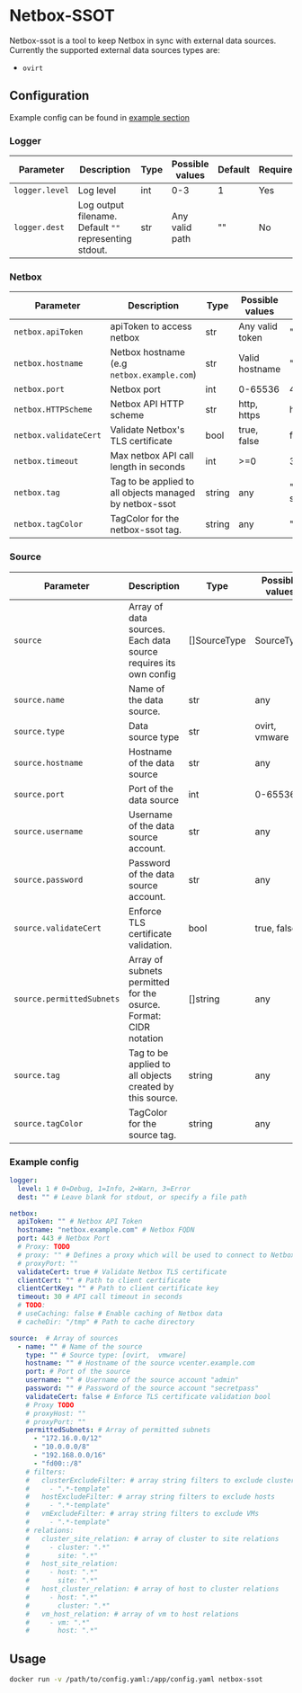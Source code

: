 # Netbox-SSOT

Netbox-ssot is a tool to keep Netbox in sync with external data sources. 
Currently the supported external data sources types are:

- `ovirt`



## Configuration

Example config can be found in [example section](#example-config)

### Logger

| Parameter      | Description                                            | Type | Possible values | Default | Required |
| -------------- | ------------------------------------------------------ | ---- | --------------- | ------- | -------- |
| `logger.level` | Log level                                              | int  | 0-3             | 1       | Yes      |
| `logger.dest`  | Log output filename. Default `""` representing stdout. | str  | Any valid path  | ""      | No       |


### Netbox

| Parameter             | Description                                             | Type   | Possible values | Default       | Required |
| --------------------- | ------------------------------------------------------- | ------ | --------------- | ------------- | -------- |
| `netbox.apiToken`     | apiToken to access netbox                               | str    | Any valid token | ""            | Yes      |
| `netbox.hostname`     | Netbox hostname (e.g `netbox.example.com`)              | str    | Valid hostname  | ""            | Yes      |
| `netbox.port`         | Netbox port                                             | int    | 0-65536         | 443           | No       |
| `netbox.HTTPScheme`   | Netbox API HTTP scheme                                  | str    | http, https     | https         | No       |
| `netbox.validateCert` | Validate Netbox's TLS certificate                       | bool   | true, false     | false         | No       |
| `netbox.timeout`      | Max netbox API call length in seconds                   | int    | >=0             | 30            | No       |
| `netbox.tag`          | Tag to be applied to all objects managed by netbox-ssot | string | any             | "netbox-ssot" | No       |
| `netbox.tagColor`     | TagColor for the netbox-ssot tag.                       | string | any             | "07426b"      | No       |

### Source

| Parameter                 | Description                                                      | Type         | Possible values | Default                 | Required |
| ------------------------- | ---------------------------------------------------------------- | ------------ | --------------- | ----------------------- | -------- |
| `source`                  | Array of data sources. Each data source requires its own config  | []SourceType | SourceType      | []                      | No       |
| `source.name`             | Name of the data source.                                         | str          | any             | ""                      | Yes      |
| `source.type`             | Data source type                                                 | str          | ovirt, vmware   | ""                      | Yes      |
| `source.hostname`         | Hostname of the data source                                      | str          | any             | ""                      | Yes      |
| `source.port`             | Port of the data source                                          | int          | 0-65536         | 443                     | No       |
| `source.username`         | Username of the data source account.                             | str          | any             | ""                      | Yes      |
| `source.password`         | Password of the data source account.                             | str          | any             | ""                      | Yes      |
| `source.validateCert`     | Enforce TLS certificate validation.                              | bool         | true, false     | false                   | No       |
| `source.permittedSubnets` | Array of subnets permitted for the osurce. Format: CIDR notation | []string     | any             | []                      | No       |
| `source.tag`              | Tag to be applied to all objects created by this source.         | string       | any             | "source-" + source.name | No       |
| `source.tagColor`         | TagColor for the source tag.                                     | string       | any             | ovirt: "07426b"         | No       |


### Example config

```yaml
logger:
  level: 1 # 0=Debug, 1=Info, 2=Warn, 3=Error
  dest: "" # Leave blank for stdout, or specify a file path

netbox:
  apiToken: "" # Netbox API Token
  hostname: "netbox.example.com" # Netbox FQDN
  port: 443 # Netbox Port
  # Proxy: TODO
  # proxy: "" # Defines a proxy which will be used to connect to Netbox. Proxy setting needs to include ; the schema. Proxy basic auth example: http://user:pass@10.10.1.10:312
  # proxyPort: ""
  validateCert: true # Validate Netbox TLS certificate
  clientCert: "" # Path to client certificate
  clientCertKey: "" # Path to client certificate key
  timeout: 30 # API call timeout in seconds
  # TODO:
  # useCaching: false # Enable caching of Netbox data
  # cacheDir: "/tmp" # Path to cache directory

source:  # Array of sources
  - name: "" # Name of the source
    type: "" # Source type: [ovirt,  vmware]
    hostname: "" # Hostname of the source vcenter.example.com
    port: # Port of the source
    username: "" # Username of the source account "admin"
    password: "" # Password of the source account "secretpass"
    validateCert: false # Enforce TLS certificate validation bool
    # Proxy TODO
    # proxyHost: ""
    # proxyPort: ""
    permittedSubnets: # Array of permitted subnets
      - "172.16.0.0/12"
      - "10.0.0.0/8"
      - "192.168.0.0/16"
      - "fd00::/8"
    # filters:
    #   clusterExcludeFilter: # array string filters to exclude clusters
    #     - ".*-template"
    #   hostExcludeFilter: # array string filters to exclude hosts
    #     - ".*-template"
    #   vmExcludeFilter: # array string filters to exclude VMs
    #     - ".*-template"
    # relations:
    #   cluster_site_relation: # array of cluster to site relations
    #     - cluster: ".*"
    #       site: ".*"
    #   host_site_relation:
    #     - host: ".*"
    #       site: ".*"
    #   host_cluster_relation: # array of host to cluster relations
    #     - host: ".*"
    #       cluster: ".*"
    #   vm_host_relation: # array of vm to host relations
    #     - vm: ".*"
    #       host: ".*"
```

## Usage

```bash
docker run -v /path/to/config.yaml:/app/config.yaml netbox-ssot
```